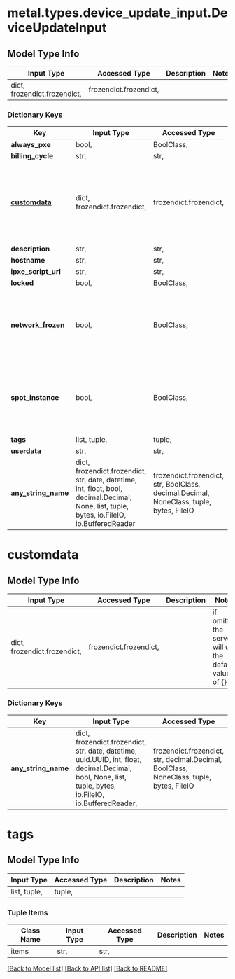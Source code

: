 # metal.types.device_update_input.DeviceUpdateInput

## Model Type Info
Input Type | Accessed Type | Description | Notes
------------ | ------------- | ------------- | -------------
dict, frozendict.frozendict,  | frozendict.frozendict,  |  | 

### Dictionary Keys
Key | Input Type | Accessed Type | Description | Notes
------------ | ------------- | ------------- | ------------- | -------------
**always_pxe** | bool,  | BoolClass,  |  | [optional] 
**billing_cycle** | str,  | str,  |  | [optional] 
**[customdata](#customdata)** | dict, frozendict.frozendict,  | frozendict.frozendict,  |  | [optional] if omitted the server will use the default value of {}
**description** | str,  | str,  |  | [optional] 
**hostname** | str,  | str,  |  | [optional] 
**ipxe_script_url** | str,  | str,  |  | [optional] 
**locked** | bool,  | BoolClass,  |  | [optional] 
**network_frozen** | bool,  | BoolClass,  | If true, this instance can not be converted to a different network type. | [optional] 
**spot_instance** | bool,  | BoolClass,  | Can be set to false to convert a spot-market instance to on-demand. | [optional] 
**[tags](#tags)** | list, tuple,  | tuple,  |  | [optional] 
**userdata** | str,  | str,  |  | [optional] 
**any_string_name** | dict, frozendict.frozendict, str, date, datetime, int, float, bool, decimal.Decimal, None, list, tuple, bytes, io.FileIO, io.BufferedReader | frozendict.frozendict, str, BoolClass, decimal.Decimal, NoneClass, tuple, bytes, FileIO | any string name can be used but the value must be the correct type | [optional]

# customdata

## Model Type Info
Input Type | Accessed Type | Description | Notes
------------ | ------------- | ------------- | -------------
dict, frozendict.frozendict,  | frozendict.frozendict,  |  | if omitted the server will use the default value of {}

### Dictionary Keys
Key | Input Type | Accessed Type | Description | Notes
------------ | ------------- | ------------- | ------------- | -------------
**any_string_name** | dict, frozendict.frozendict, str, date, datetime, uuid.UUID, int, float, decimal.Decimal, bool, None, list, tuple, bytes, io.FileIO, io.BufferedReader,  | frozendict.frozendict, str, decimal.Decimal, BoolClass, NoneClass, tuple, bytes, FileIO | any string name can be used but the value must be the correct type | [optional]

# tags

## Model Type Info
Input Type | Accessed Type | Description | Notes
------------ | ------------- | ------------- | -------------
list, tuple,  | tuple,  |  | 

### Tuple Items
Class Name | Input Type | Accessed Type | Description | Notes
------------- | ------------- | ------------- | ------------- | -------------
items | str,  | str,  |  | 

[[Back to Model list]](../../README.md#documentation-for-models) [[Back to API list]](../../README.md#documentation-for-api-endpoints) [[Back to README]](../../README.md)

